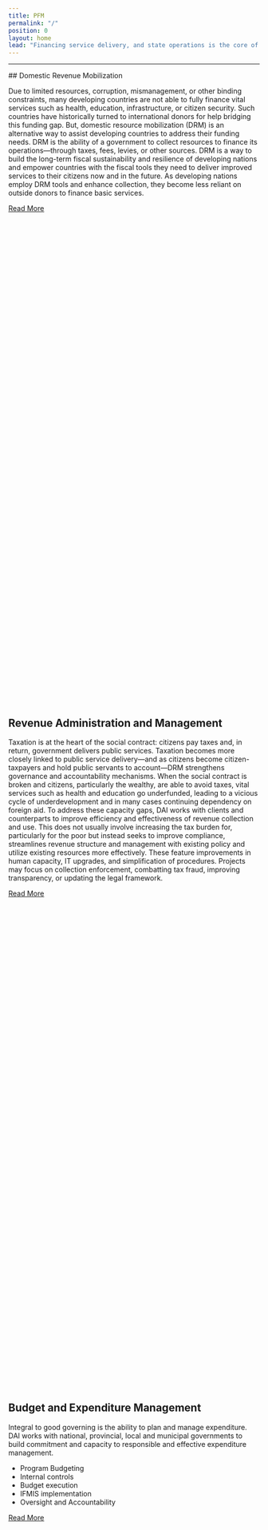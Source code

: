 ```yaml
---
title: PFM
permalink: "/"
position: 0
layout: home
lead: "Financing service delivery, and state operations is the core of good governance. <strong>DAI works with clients around the world to collect and utilize resources in the most efficient and effective ways.</strong> This includes a sound management of the budget planning and allocation process as well as streamlined and effective revenue generation and administration."
---
```

<hr>
## Domestic Revenue Mobilization

Due to limited resources, corruption, mismanagement, or other binding constraints, many developing countries are not able to fully finance vital services such as health, education, infrastructure, or citizen security. Such countries have historically turned to international donors for help bridging this funding gap. But, domestic resource mobilization (DRM) is an alternative way to assist developing countries to address their funding needs. DRM is the ability of a government to collect resources to finance its operations—through taxes, fees, levies, or other sources. DRM is a way to build the long-term fiscal sustainability and resilience of developing nations and empower countries with the fiscal tools they need to deliver improved services to their citizens now and in the future. As developing nations employ DRM tools and enhance collection, they become less reliant on outside donors to finance basic services. 

<a href="" class="primary-block--button" target="blank">Read More<svg class="redirect" viewBox="0 0 36 70" preserveAspectRatio="xMinYMax meet"><use xlink:href="#redirect"></use></svg></a>

## Revenue Administration and Management

Taxation is at the heart of the social contract: citizens pay taxes and, in return, government delivers public services. Taxation becomes more closely linked to public service delivery—and as citizens become citizen-taxpayers and hold public servants to account—DRM strengthens governance and accountability mechanisms. When the social contract is broken and citizens, particularly the wealthy, are able to avoid taxes, vital services such as health and education go underfunded, leading to a vicious cycle of underdevelopment and in many cases continuing dependency on foreign aid.  To address these capacity gaps, DAI works with clients and counterparts to improve efficiency and effectiveness of revenue collection and use. This does not usually involve increasing the tax burden for, particularly for the poor but instead seeks to improve compliance, streamlines revenue structure and management with existing policy and utilize existing resources more effectively. These feature improvements in human capacity, IT upgrades, and simplification of procedures. Projects may focus on collection enforcement, combatting tax fraud, improving transparency, or updating the legal framework.  

<a href="" class="primary-block--button" target="blank">Read More<svg class="redirect" viewBox="0 0 36 70" preserveAspectRatio="xMinYMax meet"><use xlink:href="#redirect"></use></svg></a>

## Budget and Expenditure Management

Integral to good governing is the ability to plan and manage expenditure.  DAI works with national, provincial, local and municipal governments to build commitment and capacity to responsible and effective expenditure management.  

* Program Budgeting
* Internal controls 
* Budget execution 
* IFMIS implementation 
* Oversight and Accountability

<a href="" class="primary-block--button" target="blank">Read More<svg class="redirect" viewBox="0 0 36 70" preserveAspectRatio="xMinYMax meet"><use xlink:href="#redirect"></use></svg></a>
